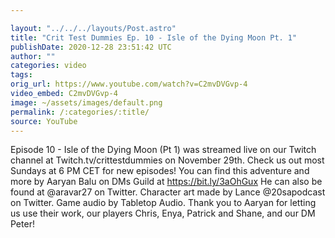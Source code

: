 ```yaml
---

layout: "../../../layouts/Post.astro"
title: "Crit Test Dummies Ep. 10 - Isle of the Dying Moon Pt. 1"
publishDate: 2020-12-28 23:51:42 UTC
author: ""
categories: video
tags: 
orig_url: https://www.youtube.com/watch?v=C2mvDVGvp-4
video_embed: C2mvDVGvp-4
image: ~/assets/images/default.png
permalink: /:categories/:title/
source: YouTube
---
```

Episode 10 - Isle of the Dying Moon (Pt 1) was streamed live on our Twitch channel at Twitch.tv/crittestdummies on November 29th. Check us out most Sundays at 6 PM CET for new episodes! You can find this adventure and more by Aaryan Balu on DMs Guild at https://bit.ly/3aOhGux He can also be found at @aravar27 on Twitter. Character art made by Lance @20sapodcast on Twitter. Game audio by Tabletop Audio. Thank you to Aaryan for letting us use their work, our players Chris, Enya, Patrick and Shane, and our DM Peter!